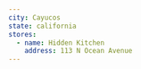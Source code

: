 ```yaml
---
city: Cayucos
state: california
stores:
  - name: Hidden Kitchen
    address: 113 N Ocean Avenue
---
```

